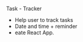 Task - Tracker 
 
-   Help user to track tasks
-   Date and time + reminder
-   eate React App.





